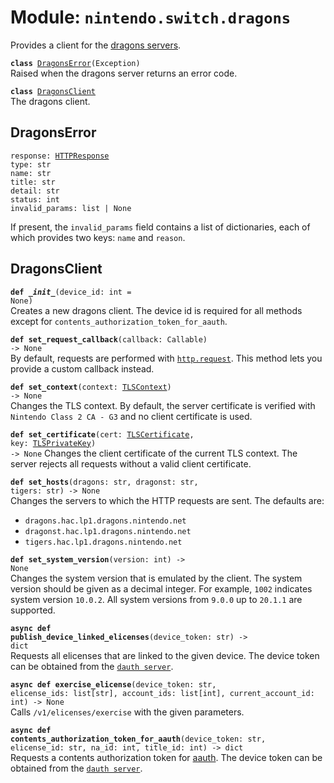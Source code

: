 
# Module: <code>nintendo.switch.dragons</code>
Provides a client for the [dragons servers](https://github.com/kinnay/nintendo/wiki/Dragons-Servers).

<code>**class** [DragonsError](#dragonserror)(Exception)</code><br>
<span class="docs">Raised when the dragons server returns an error code.</span>

<code>**class** [DragonsClient](#dragonsclient)</code><br>
<span class="docs">The dragons client.</span>

## DragonsError
<code>response: [HTTPResponse](https://anynet.readthedocs.io/en/latest/reference/http/#httpresponse)</code><br>
`type: str`<br>
`name: str`<br>
`title: str`<br>
`detail: str`<br>
`status: int`<br>
`invalid_params: list | None`

If present, the `invalid_params` field contains a list of dictionaries, each of which provides two keys: `name` and `reason`.

## DragonsClient
<code>**def _\_init__**(device_id: int = None)</code><br>
<span class="docs">Creates a new dragons client. The device id is required for all methods except for `contents_authorization_token_for_aauth`.</span>

<code>**def set_request_callback**(callback: Callable) -> None</code><br>
<span class="docs">By default, requests are performed with [`http.request`](https://anynet.readthedocs.io/en/latest/reference/http). This method lets you provide a custom callback instead.</span>

<code>**def set_context**(context: [TLSContext](https://anynet.readthedocs.io/en/latest/reference/tls/#tlscontext)) -> None</code><br>
<span class="docs">Changes the TLS context. By default, the server certificate is verified with `Nintendo Class 2 CA - G3` and no client certificate is used.</span>

<code>**def set_certificate**(cert: [TLSCertificate](https://anynet.readthedocs.io/en/latest/reference/tls/#tlscertificate), key: [TLSPrivateKey](https://anynet.readthedocs.io/en/latest/reference/tls/#tlsprivatekey)) -> None</code>
<span class="docs">Changes the client certificate of the current TLS context. The server rejects all requests without a valid client certificate.</span>

<code>**def set_hosts**(dragons: str, dragonst: str, tigers: str) -> None</code><br>
<span class="docs">Changes the servers to which the HTTP requests are sent. The defaults are:<br>
* `dragons.hac.lp1.dragons.nintendo.net`<br>
* `dragonst.hac.lp1.dragons.nintendo.net`<br>
* `tigers.hac.lp1.dragons.nintendo.net`
</span>

<code>**def set_system_version**(version: int) -> None</code></br>
<span class="docs">Changes the system version that is emulated by the client. The system version should be given as a decimal integer. For example, `1002` indicates system version `10.0.2`. All system versions from `9.0.0` up to `20.1.1` are supported.</span>

<code>**async def publish_device_linked_elicenses**(device_token: str) -> dict</code><br>
<span class="docs">Requests all elicenses that are linked to the given device. The device token can be obtained from the [`dauth server`](dauth.md).</span>

<code>**async def exercise_elicense**(device_token: str, elicense_ids: list[str], account_ids: list[int], current_account_id: int) -> None</code><br>
<span class="docs">Calls `/v1/elicenses/exercise` with the given parameters.</span>

<code>**async def contents_authorization_token_for_aauth**(device_token: str, elicense_id: str, na_id: int, title_id: int) -> dict</code><br>
<span class="docs">Requests a contents authorization token for [aauth](aauth.md). The device token can be obtained from the [`dauth server`](dauth.md).</span>
